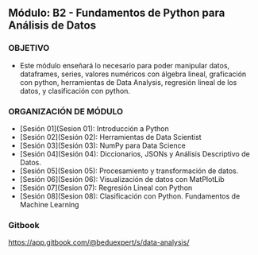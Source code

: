  
## Módulo: B2 - Fundamentos de Python para Análisis de Datos

### OBJETIVO 
 - Este módulo enseñará lo necesario para poder manipular datos, dataframes, series, valores numéricos con álgebra lineal, graficación con python, herramientas de Data Analysis, regresión lineal de los datos, y clasificación con python. 
 

### ORGANIZACIÓN DE MÓDULO 
 - [Sesión 01](Sesion 01): Introducción a Python 
 - [Sesión 02](Sesión 02): Herramientas de Data Scientist
 - [Sesión 03](Sesión 03): NumPy para Data Science
 - [Sesión 04](Sesión 04): Diccionarios, JSONs y Análisis Descriptivo de Datos.
 - [Sesión 05](Sesion 05): Procesamiento y transformación de datos. 
 - [Sesión 06](Sesión 06): Visualización de datos con MatPlotLib
 - [Sesión 07](Sesion 07): Regresión Lineal con Python 
 - [Sesión 08](Sesion 08): Clasificación con Python. Fundamentos de Machine Learning

### Gitbook 

https://app.gitbook.com/@beduexpert/s/data-analysis/
